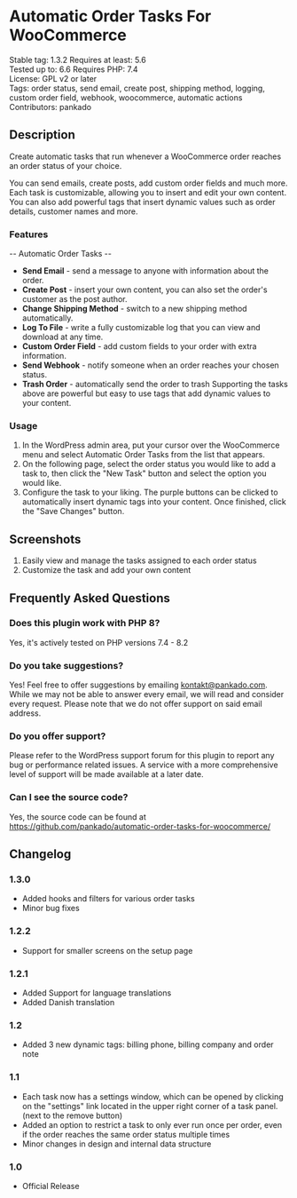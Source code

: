 # Automatic Order Tasks For WooCommerce

Stable tag: 1.3.2 
Requires at least: 5.6  
Tested up to: 6.6 
Requires PHP: 7.4  
License: GPL v2 or later  
Tags: order status, send email, create post, shipping method, logging, custom order field, webhook, woocommerce, automatic actions
Contributors: pankado

## Description

Create automatic tasks that run whenever a WooCommerce order reaches an order status of your choice.

You can send emails, create posts, add custom order fields and much more. Each task is customizable, allowing you to insert and edit your own content. You can also add powerful tags that insert dynamic values such as order details, customer names and more.


### Features
 
-- Automatic Order Tasks --
+ **Send Email** - send a message to anyone with information about the order.
+ **Create Post** - insert your own content, you can also set the order's customer as the post author.
+ **Change Shipping Method** - switch to a new shipping method automatically.
+ **Log To File** - write a fully customizable log that you can view and download at any time.
+ **Custom Order Field** - add custom fields to your order with extra information.
+ **Send Webhook** - notify someone when an order reaches your chosen status.
+ **Trash Order** - automatically send the order to trash
Supporting the tasks above are powerful but easy to use tags that add dynamic values to your content.

### Usage

 1. In the WordPress admin area, put your cursor over the WooCommerce menu and select Automatic Order Tasks from the list that appears.
 2. On the following page, select the order status you would like to add a task to, then click the "New Task" button and select the option you would like.
 3. Configure the task to your liking. The purple buttons can be clicked to automatically insert dynamic tags into your content. Once finished, click the "Save Changes" button.

## Screenshots

1. Easily view and manage the tasks assigned to each order status
2. Customize the task and add your own content

## Frequently Asked Questions

### Does this plugin work with PHP 8?

Yes, it's actively tested on PHP versions 7.4 - 8.2

### Do you take suggestions?

Yes! Feel free to offer suggestions by emailing kontakt@pankado.com. While we may not be able to answer every email, we will read and consider every request. Please note that we do not offer support on said email address.

### Do you offer support?

Please refer to the WordPress support forum for this plugin to report any bug or performance related issues. A service with a more comprehensive level of support will be made available at a later date.

### Can I see the source code?

Yes, the source code can be found at https://github.com/pankado/automatic-order-tasks-for-woocommerce/

## Changelog ##

### 1.3.0 ###
- Added hooks and filters for various order tasks
- Minor bug fixes

### 1.2.2 ###

- Support for smaller screens on the setup page

### 1.2.1 ###

- Added Support for language translations
- Added Danish translation

### 1.2 ###

- Added 3 new dynamic tags: billing phone, billing company and order note

### 1.1 ###

- Each task now has a settings window, which can be opened by clicking on the "settings" link located in the upper right corner of a task panel. (next to the remove button)
- Added an option to restrict a task to only ever run once per order, even if the order reaches the same order status multiple times
- Minor changes in design and internal data structure

### 1.0 ###

- Official Release
